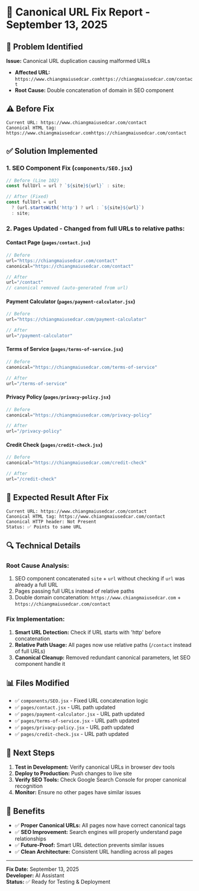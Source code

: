 # 🔧 Canonical URL Fix Report - September 13, 2025

## 🎯 Problem Identified
**Issue:** Canonical URL duplication causing malformed URLs
- **Affected URL:** `https://www.chiangmaiusedcar.comhttps://chiangmaiusedcar.com/contact`
- **Root Cause:** Double concatenation of domain in SEO component

## ⚠️ Before Fix
```
Current URL: https://www.chiangmaiusedcar.com/contact
Canonical HTML tag: https://www.chiangmaiusedcar.comhttps://chiangmaiusedcar.com/contact
```

## ✅ Solution Implemented

### 1. **SEO Component Fix** (`components/SEO.jsx`)
```javascript
// Before (Line 102)
const fullUrl = url ? `${site}${url}` : site;

// After (Fixed)
const fullUrl = url 
  ? (url.startsWith('http') ? url : `${site}${url}`)
  : site;
```

### 2. **Pages Updated** - Changed from full URLs to relative paths:

#### **Contact Page** (`pages/contact.jsx`)
```javascript
// Before
url="https://chiangmaiusedcar.com/contact"
canonical="https://chiangmaiusedcar.com/contact"

// After  
url="/contact"
// canonical removed (auto-generated from url)
```

#### **Payment Calculator** (`pages/payment-calculator.jsx`)
```javascript
// Before
url="https://chiangmaiusedcar.com/payment-calculator"

// After
url="/payment-calculator"
```

#### **Terms of Service** (`pages/terms-of-service.jsx`)
```javascript
// Before
canonical="https://chiangmaiusedcar.com/terms-of-service"

// After
url="/terms-of-service"
```

#### **Privacy Policy** (`pages/privacy-policy.jsx`)
```javascript
// Before
canonical="https://chiangmaiusedcar.com/privacy-policy"

// After
url="/privacy-policy"
```

#### **Credit Check** (`pages/credit-check.jsx`)
```javascript
// Before
canonical="https://chiangmaiusedcar.com/credit-check"

// After
url="/credit-check"
```

## 🎯 Expected Result After Fix
```
Current URL: https://www.chiangmaiusedcar.com/contact
Canonical HTML tag: https://www.chiangmaiusedcar.com/contact
Canonical HTTP header: Not Present
Status: ✅ Points to same URL
```

## 🔍 Technical Details

### **Root Cause Analysis:**
1. SEO component concatenated `site` + `url` without checking if `url` was already a full URL
2. Pages passing full URLs instead of relative paths
3. Double domain concatenation: `https://www.chiangmaiusedcar.com` + `https://chiangmaiusedcar.com/contact`

### **Fix Implementation:**
1. **Smart URL Detection:** Check if URL starts with 'http' before concatenation
2. **Relative Path Usage:** All pages now use relative paths (`/contact` instead of full URLs)
3. **Canonical Cleanup:** Removed redundant canonical parameters, let SEO component handle it

## 📊 Files Modified
- ✅ `components/SEO.jsx` - Fixed URL concatenation logic
- ✅ `pages/contact.jsx` - URL path updated
- ✅ `pages/payment-calculator.jsx` - URL path updated  
- ✅ `pages/terms-of-service.jsx` - URL path updated
- ✅ `pages/privacy-policy.jsx` - URL path updated
- ✅ `pages/credit-check.jsx` - URL path updated

## 🚀 Next Steps
1. **Test in Development:** Verify canonical URLs in browser dev tools
2. **Deploy to Production:** Push changes to live site
3. **Verify SEO Tools:** Check Google Search Console for proper canonical recognition
4. **Monitor:** Ensure no other pages have similar issues

## 🎯 Benefits
- ✅ **Proper Canonical URLs:** All pages now have correct canonical tags
- ✅ **SEO Improvement:** Search engines will properly understand page relationships
- ✅ **Future-Proof:** Smart URL detection prevents similar issues
- ✅ **Clean Architecture:** Consistent URL handling across all pages

---
**Fix Date:** September 13, 2025  
**Developer:** AI Assistant  
**Status:** ✅ Ready for Testing & Deployment